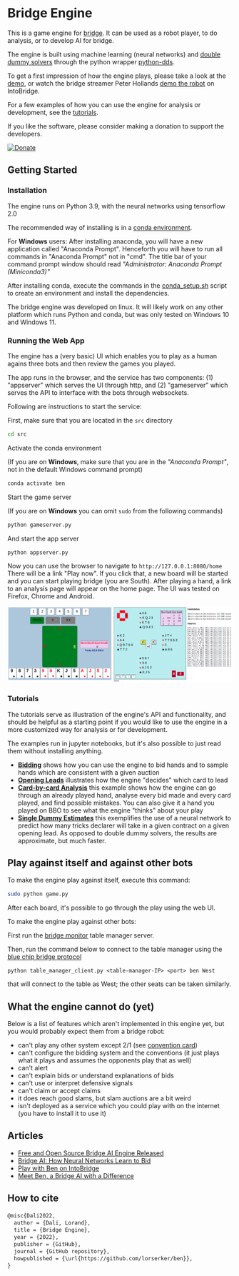 # Bridge Engine

This is a game engine for [bridge](https://en.wikipedia.org/wiki/Contract_bridge).
It can be used as a robot player, to do analysis, or to develop AI for bridge.

The engine is built using machine learning (neural networks) and [double dummy solvers](https://github.com/dds-bridge/dds) through the python wrapper [python-dds](https://github.com/Afwas/python-dds).

To get a first impression of how the engine plays, please take a look at the [demo](https://lorserker.github.io/ben/demo/demo.html), or watch the bridge streamer Peter Hollands [demo the robot](https://www.youtube.com/watch?v=onG_V7vwxUk&t=150s) on IntoBridge.

For a few examples of how you can use the engine for analysis or development, see the [tutorials](#tutorials).

If you like the software, please consider making a donation to support the developers.

[![Donate](https://img.shields.io/badge/Donate-PayPal-green.svg)](https://www.paypal.com/donate/?business=Z7G6CCTFK2XXS&no_recurring=0&currency_code=EUR)

## Getting Started

### Installation

The engine runs on Python 3.9, with the neural networks using tensorflow 2.0

The recommended way of installing is in a [conda environment](https://docs.conda.io/en/latest/miniconda.html). 

For __Windows__ users: After installing anaconda, you  will have a new application called "Anaconda Prompt". Henceforth you will have to run all commands in "Anaconda Prompt" not in "cmd". The title bar of your command prompt window should read *"Administrator: Anaconda Prompt (Miniconda3)"*

After installing conda, execute the commands in the [conda_setup.sh](conda_setup.sh) script to create an environment and install the dependencies.

The bridge engine was developed on linux. It will likely work on any other platform which runs Python and conda, but was only tested on Windows 10 and Windows 11.

### Running the Web App

The engine has a (very basic) UI which enables you to play as a human agains three bots and then review the games you played.

The app runs in the browser, and the service has two components: (1) "appserver" which serves the UI through http, and (2) "gameserver" which serves the API to interface with the bots through websockets.

Following are instructions to start the service:

First, make sure that you are located in the `src` directory

```bash
cd src
```

Activate the conda environment

(If you are on __Windows__, make sure that you are in the *"Anaconda Prompt"*, not in the default Windows command prompt)

```bash
conda activate ben
```

Start the game server

(If you are on __Windows__ you  can omit `sudo` from the following commands)

```bash
python gameserver.py
```
And start the app server

```bash
python appserver.py
```

Now you can use the browser to navigate to `http://127.0.0.1:8080/home`
There will be a link "Play now". If you click that, a new board will be started and you can start playing bridge (you are South).
After playing a hand, a link to an analysis page will appear on the home page. The UI was tested on Firefox, Chrome and Android.

![image](ben_screenshot.png)


### Tutorials

The tutorials serve as illustration of the engine's API and functionality, and should be helpful as a starting point if you would like to use the engine in a more customized way for analysis or for development.

The examples run in jupyter notebooks, but it's also possible to just read them without installing anything.

- __[Bidding](src/examples/Bidding.ipynb)__ shows how you can use the engine to bid hands and to sample hands which are consistent with a given auction
- __[Opening Leads](src/examples/OpeningLead.ipynb)__ illustrates how the engine "decides" which card to lead
- __[Card-by-card Analysis](src/examples/CardByCardAnalysis.ipynb)__ this example shows how the engine can go through an already played hand, analyse every bid made and every card played, and find possible mistakes. You can also give it a hand you played on BBO to see what the engine "thinks" about your play
- __[Single Dummy Estimates](src/examples/SingleDummyEstimates.ipynb)__ this exemplifies the use of a neural network to predict how many tricks declarer will take in a given contract on a given opening lead. As opposed to double dummy solvers, the results are approximate, but much faster.

## Play against itself and against other bots

To make the engine play against itself, execute this command:

```bash
sudo python game.py
```

After each board, it's possible to go through the play using the web UI.

To make the engine play against other bots:

First run the [bridge monitor](http://www.wbridge5.com/bm.htm) table manager server.

Then, run the command below to connect to the table manager using the [blue chip bridge protocol](https://web.archive.org/web/20210514012054/http://www.bluechipbridge.co.uk/protocol.htm)

```
python table_manager_client.py <table-manager-IP> <port> ben West
```

that will connect to the table as West; the other seats can be taken similarly.

## What the engine cannot do (yet)

Below is a list of features which aren't implemented in this engine yet, but you would probably expect them from a bridge robot:

- can't play any other system except 2/1 (see [convention card](convention_card.md))
- can't configure the bidding system and the conventions (it just plays what it plays and assumes the opponents play that as well)
- can't alert
- can't explain bids or understand explanations of bids
- can't use or interpret defensive signals
- can't claim or accept claims
- it does reach good slams, but slam auctions are a bit weird
- isn't deployed as a service which you could play with on the internet (you have to install it to use it)

## Articles

- [Free and Open Source Bridge AI Engine Released](https://bridgewinners.com/article/view/free-and-open-source-bridge-ai-engine-released/)
- [Bridge AI: How Neural Networks Learn to Bid](https://bridgewinners.com/article/view/bridge-ai-how-neural-networks-learn-to-bid/)
- [Play with Ben on IntoBridge](https://intobridge.com/news/play-with-robots-on-intobridge/)
- [Meet Ben, a Bridge AI with a Difference](https://greatbridgelinks.com/meet-ben-a-bridge-ai-with-a-difference/)

## How to cite

```
@misc{Dali2022,
  author = {Dali, Lorand},
  title = {Bridge Engine},
  year = {2022},
  publisher = {GitHub},
  journal = {GitHub repository},
  howpublished = {\url{https://github.com/lorserker/ben}},
}
```
